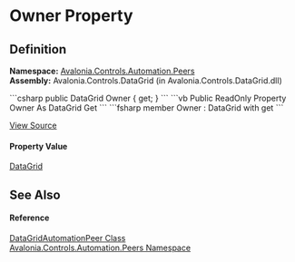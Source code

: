 # Owner Property




## Definition
**Namespace:** <a href="N_Avalonia_Controls_Automation_Peers">Avalonia.Controls.Automation.Peers</a>  
**Assembly:** Avalonia.Controls.DataGrid (in Avalonia.Controls.DataGrid.dll)

<Tabs groupId="api-code-preview">
<TabItem value="csharp" label="C#">
```csharp
public DataGrid Owner { get; }
```
</TabItem>
<TabItem value="vb" label="VB">
```vb
Public ReadOnly Property Owner As DataGrid
	Get
```
</TabItem>
<TabItem value="fsharp" label="F#">
```fsharp
member Owner : DataGrid with get
```
</TabItem>
</Tabs>



<a href="https://github.com/AvaloniaUI/Avalonia/tree/master/src/Avalonia.Controls.DataGrid/Automation/Peers/DataGridAutomationPeer.cs#L12" title="View the source code">View Source</a>



#### Property Value
<a href="T_Avalonia_Controls_DataGrid">DataGrid</a>

## See Also


#### Reference
<a href="T_Avalonia_Controls_Automation_Peers_DataGridAutomationPeer">DataGridAutomationPeer Class</a>  
<a href="N_Avalonia_Controls_Automation_Peers">Avalonia.Controls.Automation.Peers Namespace</a>  

